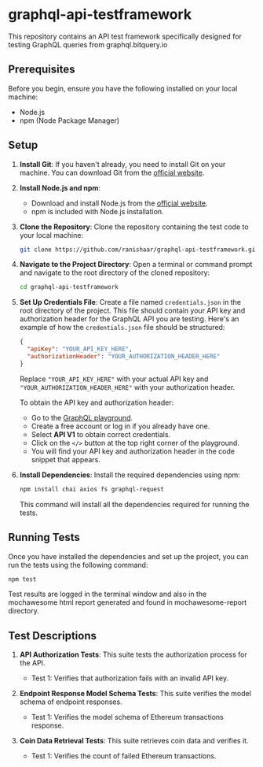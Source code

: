 # graphql-api-testframework
This repository contains an API test framework specifically designed for testing GraphQL queries from graphql.bitquery.io

## Prerequisites

Before you begin, ensure you have the following installed on your local machine:

- Node.js
- npm (Node Package Manager)

## Setup

1. **Install Git**: If you haven't already, you need to install Git on your machine. You can download Git from the [official website](https://git-scm.com/).

2. **Install Node.js and npm**: 
   
   - Download and install Node.js from the [official website](https://nodejs.org/).
   - npm is included with Node.js installation.

3. **Clone the Repository**: Clone the repository containing the test code to your local machine:

    ```bash
    git clone https://github.com/ranishaar/graphql-api-testframework.git
    ```

4. **Navigate to the Project Directory**: Open a terminal or command prompt and navigate to the root directory of the cloned repository:

    ```bash
    cd graphql-api-testframework
    ```

5. **Set Up Credentials File**: Create a file named `credentials.json` in the root directory of the project. This file should contain your API key and authorization header for the GraphQL API you are testing. Here's an example of how the `credentials.json` file should be structured:

    ```json
    {
      "apiKey": "YOUR_API_KEY_HERE",
      "authorizationHeader": "YOUR_AUTHORIZATION_HEADER_HERE"
    }
    ```

    Replace `"YOUR_API_KEY_HERE"` with your actual API key and `"YOUR_AUTHORIZATION_HEADER_HERE"` with your authorization header.

    To obtain the API key and authorization header:
    
    - Go to the [GraphQL playground](https://ide.bitquery.io/).
    - Create a free account or log in if you already have one.
    - Select **API V1** to obtain correct credentials.
    - Click on the `</>` button at the top right corner of the playground.
    - You will find your API key and authorization header in the code snippet that appears.

6. **Install Dependencies**: Install the required dependencies using npm:

    ```bash
    npm install chai axios fs graphql-request
    ```

    This command will install all the dependencies required for running the tests.

## Running Tests

Once you have installed the dependencies and set up the project, you can run the tests using the following command:

   ```bash
   npm test
   ```
Test results are logged in the terminal window and also in the mochawesome html report generated and found in mochawesome-report directory.

## Test Descriptions

1. **API Authorization Tests**: This suite tests the authorization process for the API.
   - Test 1: Verifies that authorization fails with an invalid API key.

2. **Endpoint Response Model Schema Tests**: This suite verifies the model schema of endpoint responses.
   - Test 1: Verifies the model schema of Ethereum transactions response.

3. **Coin Data Retrieval Tests**: This suite retrieves coin data and verifies it.
   - Test 1: Verifies the count of failed Ethereum transactions.


